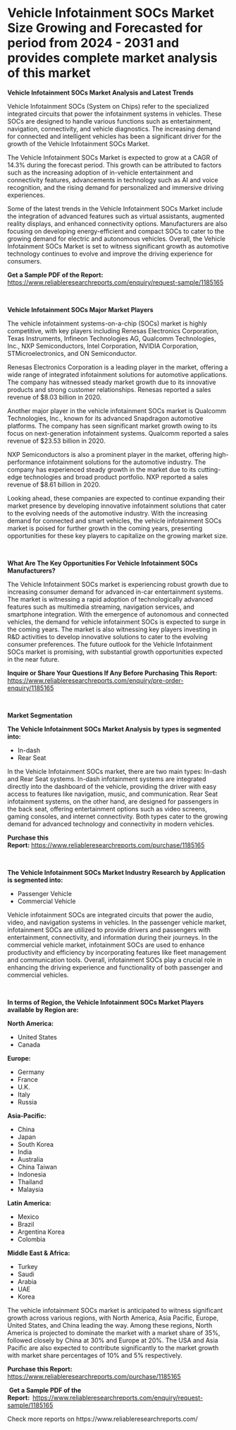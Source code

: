 <p><h1>Vehicle Infotainment SOCs Market Size Growing and Forecasted for period from 2024 - 2031 and provides complete market analysis of this market</h1></p><p><strong>Vehicle Infotainment SOCs Market Analysis and Latest Trends</strong></p>
<p><p>Vehicle Infotainment SOCs (System on Chips) refer to the specialized integrated circuits that power the infotainment systems in vehicles. These SOCs are designed to handle various functions such as entertainment, navigation, connectivity, and vehicle diagnostics. The increasing demand for connected and intelligent vehicles has been a significant driver for the growth of the Vehicle Infotainment SOCs Market.</p><p>The Vehicle Infotainment SOCs Market is expected to grow at a CAGR of 14.3% during the forecast period. This growth can be attributed to factors such as the increasing adoption of in-vehicle entertainment and connectivity features, advancements in technology such as AI and voice recognition, and the rising demand for personalized and immersive driving experiences.</p><p>Some of the latest trends in the Vehicle Infotainment SOCs Market include the integration of advanced features such as virtual assistants, augmented reality displays, and enhanced connectivity options. Manufacturers are also focusing on developing energy-efficient and compact SOCs to cater to the growing demand for electric and autonomous vehicles. Overall, the Vehicle Infotainment SOCs Market is set to witness significant growth as automotive technology continues to evolve and improve the driving experience for consumers.</p></p>
<p><strong>Get a Sample PDF of the Report:&nbsp;</strong> <a href="https://www.reliableresearchreports.com/enquiry/request-sample/1185165">https://www.reliableresearchreports.com/enquiry/request-sample/1185165</a></p>
<p>&nbsp;</p>
<p><strong>Vehicle Infotainment SOCs Major Market Players</strong></p>
<p><p>The vehicle infotainment systems-on-a-chip (SOCs) market is highly competitive, with key players including Renesas Electronics Corporation, Texas Instruments, Infineon Technologies AG, Qualcomm Technologies, Inc., NXP Semiconductors, Intel Corporation, NVIDIA Corporation, STMicroelectronics, and ON Semiconductor.</p><p>Renesas Electronics Corporation is a leading player in the market, offering a wide range of integrated infotainment solutions for automotive applications. The company has witnessed steady market growth due to its innovative products and strong customer relationships. Renesas reported a sales revenue of $8.03 billion in 2020.</p><p>Another major player in the vehicle infotainment SOCs market is Qualcomm Technologies, Inc., known for its advanced Snapdragon automotive platforms. The company has seen significant market growth owing to its focus on next-generation infotainment systems. Qualcomm reported a sales revenue of $23.53 billion in 2020.</p><p>NXP Semiconductors is also a prominent player in the market, offering high-performance infotainment solutions for the automotive industry. The company has experienced steady growth in the market due to its cutting-edge technologies and broad product portfolio. NXP reported a sales revenue of $8.61 billion in 2020.</p><p>Looking ahead, these companies are expected to continue expanding their market presence by developing innovative infotainment solutions that cater to the evolving needs of the automotive industry. With the increasing demand for connected and smart vehicles, the vehicle infotainment SOCs market is poised for further growth in the coming years, presenting opportunities for these key players to capitalize on the growing market size.</p></p>
<p>&nbsp;</p>
<p><strong>What Are The Key Opportunities For Vehicle Infotainment SOCs Manufacturers?</strong></p>
<p><p>The Vehicle Infotainment SOCs market is experiencing robust growth due to increasing consumer demand for advanced in-car entertainment systems. The market is witnessing a rapid adoption of technologically advanced features such as multimedia streaming, navigation services, and smartphone integration. With the emergence of autonomous and connected vehicles, the demand for vehicle infotainment SOCs is expected to surge in the coming years. The market is also witnessing key players investing in R&D activities to develop innovative solutions to cater to the evolving consumer preferences. The future outlook for the Vehicle Infotainment SOCs market is promising, with substantial growth opportunities expected in the near future.</p></p>
<p><strong>Inquire or Share Your Questions If Any Before Purchasing This Report:</strong> <a href="https://www.reliableresearchreports.com/enquiry/pre-order-enquiry/1185165">https://www.reliableresearchreports.com/enquiry/pre-order-enquiry/1185165</a></p>
<p>&nbsp;</p>
<p><strong>Market Segmentation</strong></p>
<p><strong>The Vehicle Infotainment SOCs Market Analysis by types is segmented into:</strong></p>
<p><ul><li>In-dash</li><li>Rear Seat</li></ul></p>
<p><p>In the Vehicle Infotainment SOCs market, there are two main types: In-dash and Rear Seat systems. In-dash infotainment systems are integrated directly into the dashboard of the vehicle, providing the driver with easy access to features like navigation, music, and communication. Rear Seat infotainment systems, on the other hand, are designed for passengers in the back seat, offering entertainment options such as video screens, gaming consoles, and internet connectivity. Both types cater to the growing demand for advanced technology and connectivity in modern vehicles.</p></p>
<p><strong>Purchase this Report:&nbsp;</strong><a href="https://www.reliableresearchreports.com/purchase/1185165">https://www.reliableresearchreports.com/purchase/1185165</a></p>
<p>&nbsp;</p>
<p><strong>The Vehicle Infotainment SOCs Market Industry Research by Application is segmented into:</strong></p>
<p><ul><li>Passenger Vehicle</li><li>Commercial Vehicle</li></ul></p>
<p><p>Vehicle infotainment SOCs are integrated circuits that power the audio, video, and navigation systems in vehicles. In the passenger vehicle market, infotainment SOCs are utilized to provide drivers and passengers with entertainment, connectivity, and information during their journeys. In the commercial vehicle market, infotainment SOCs are used to enhance productivity and efficiency by incorporating features like fleet management and communication tools. Overall, infotainment SOCs play a crucial role in enhancing the driving experience and functionality of both passenger and commercial vehicles.</p></p>
<p>&nbsp;</p>
<p><strong>In terms of Region, the Vehicle Infotainment SOCs Market Players available by Region are:</strong></p>
<p>
    <p> <strong> North America: </strong>
        <ul>
            <li>United States</li>
            <li>Canada</li>
        </ul>
        </p> 
    <p> <strong> Europe: </strong>
        <ul>
            <li>Germany</li>
            <li>France</li>
            <li>U.K.</li>
            <li>Italy</li>
            <li>Russia</li>
        </ul>
        </p> 
    <p> <strong> Asia-Pacific: </strong>
        <ul>
            <li>China</li>
            <li>Japan</li>
            <li>South Korea</li>
            <li>India</li>
            <li>Australia</li>
            <li>China Taiwan</li>
            <li>Indonesia</li>
            <li>Thailand</li>
            <li>Malaysia</li>
        </ul>
        </p> 
    <p> <strong> Latin America: </strong>
        <ul>
            <li>Mexico</li>
            <li>Brazil</li>
            <li>Argentina Korea</li>
            <li>Colombia</li>
        </ul>
        </p> 
    <p> <strong> Middle East & Africa: </strong>
        <ul>
            <li>Turkey</li>
            <li>Saudi</li>
            <li>Arabia</li>
            <li>UAE</li>
            <li>Korea</li>
        </ul>
    </p>
    </p>
<p><p>The vehicle infotainment SOCs market is anticipated to witness significant growth across various regions, with North America, Asia Pacific, Europe, United States, and China leading the way. Among these regions, North America is projected to dominate the market with a market share of 35%, followed closely by China at 30% and Europe at 20%. The USA and Asia Pacific are also expected to contribute significantly to the market growth with market share percentages of 10% and 5% respectively.</p></p>
<p><strong>Purchase this Report: </strong><a href="https://www.reliableresearchreports.com/purchase/1185165">https://www.reliableresearchreports.com/purchase/1185165</a></p>
<p>&nbsp;<strong>Get a Sample PDF of the Report:&nbsp;&nbsp;</strong><a href="https://www.reliableresearchreports.com/enquiry/request-sample/1185165">https://www.reliableresearchreports.com/enquiry/request-sample/1185165</a></p>
<p><strong></strong></p>
<p>Check more reports on https://www.reliableresearchreports.com/</p>